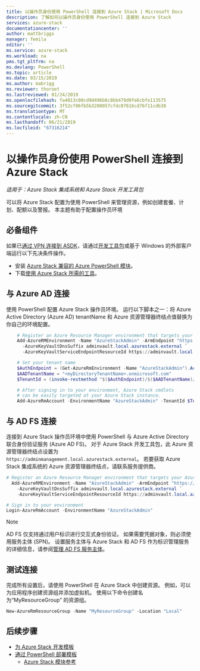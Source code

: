 ```yaml
---
title: 以操作员身份使用 PowerShell 连接到 Azure Stack | Microsoft Docs
description: 了解如何以操作员身份使用 PowerShell 连接到 Azure Stack
services: azure-stack
documentationcenter: ''
author: mattbriggs
manager: femila
editor: ''
ms.service: azure-stack
ms.workload: na
pms.tgt_pltfrm: na
ms.devlang: PowerShell
ms.topic: article
ms.date: 03/15/2019
ms.author: mabrigg
ms.reviewer: thoroet
ms.lastreviewed: 01/24/2019
ms.openlocfilehash: fa4013c00cd9d496b6c8bb479d9fe6cbfe113575
ms.sourcegitcommit: 3f52cf06fb5b3208057cfdc07616cd76f11cdb38
ms.translationtype: MT
ms.contentlocale: zh-CN
ms.lasthandoff: 06/21/2019
ms.locfileid: "67316214"
---
```

# <a name="connect-to-azure-stack-with-powershell-as-an-operator"></a>以操作员身份使用 PowerShell 连接到 Azure Stack

*适用于：Azure Stack 集成系统和 Azure Stack 开发工具包*

可以将 Azure Stack 配置为使用 PowerShell 来管理资源，例如创建套餐、计划、配额以及警报。 本主题有助于配置操作员环境

## <a name="prerequisites"></a>必备组件

如果已[通过 VPN 连接到 ASDK](../asdk/asdk-connect.md#connect-with-vpn)，请通过[开发工具包](../asdk/asdk-connect.md#connect-with-rdp)或基于 Windows 的外部客户端运行以下先决条件操作。 

 - 安装 [Azure Stack 兼容的 Azure PowerShell 模块](azure-stack-powershell-install.md)。  
 - 下载[使用 Azure Stack 所需的工具](azure-stack-powershell-download.md)。  

## <a name="connect-with-azure-ad"></a>与 Azure AD 连接

使用 PowerShell 配置 Azure Stack 操作员环境。 运行以下脚本之一：将 Azure Active Directory (Azure AD) tenantName 和 Azure 资源管理器终结点值替换为你自己的环境配置。 

```powershell  
    # Register an Azure Resource Manager environment that targets your Azure Stack instance. Get your Azure Resource Manager endpoint value from your service provider.
    Add-AzureRMEnvironment -Name "AzureStackAdmin" -ArmEndpoint "https://adminmanagement.local.azurestack.external" `
      -AzureKeyVaultDnsSuffix adminvault.local.azurestack.external `
      -AzureKeyVaultServiceEndpointResourceId https://adminvault.local.azurestack.external

    # Set your tenant name
    $AuthEndpoint = (Get-AzureRmEnvironment -Name "AzureStackAdmin").ActiveDirectoryAuthority.TrimEnd('/')
    $AADTenantName = "<myDirectoryTenantName>.onmicrosoft.com"
    $TenantId = (invoke-restmethod "$($AuthEndpoint)/$($AADTenantName)/.well-known/openid-configuration").issuer.TrimEnd('/').Split('/')[-1]

    # After signing in to your environment, Azure Stack cmdlets
    # can be easily targeted at your Azure Stack instance.
    Add-AzureRmAccount -EnvironmentName "AzureStackAdmin" -TenantId $TenantId
```

## <a name="connect-with-ad-fs"></a>与 AD FS 连接

连接到 Azure Stack 操作员环境中使用 PowerShell 与 Azure Active Directory 联合身份验证服务 (Azure AD FS)。 对于 Azure Stack 开发工具包，此 Azure 资源管理器终结点设置为`https://adminmanagement.local.azurestack.external`。 若要获取 Azure Stack 集成系统的 Azure 资源管理器终结点，请联系服务提供商。


  ```powershell  
  # Register an Azure Resource Manager environment that targets your Azure Stack instance. Get your Azure Resource Manager endpoint value from your service provider.
    Add-AzureRMEnvironment -Name "AzureStackAdmin" -ArmEndpoint "https://adminmanagement.local.azurestack.external" `
      -AzureKeyVaultDnsSuffix adminvault.local.azurestack.external `
      -AzureKeyVaultServiceEndpointResourceId https://adminvault.local.azurestack.external

  # Sign in to your environment
  Login-AzureRmAccount -EnvironmentName "AzureStackAdmin"
  ```

> [!Note]  
> AD FS 仅支持通过用户标识进行交互式身份验证。 如果需要凭据对象，则必须使用服务主体 (SPN)。 设置服务主体与 Azure Stack 和 AD FS 作为标识管理服务的详细信息，请参阅[管理 AD FS 服务主体](azure-stack-create-service-principals.md#manage-an-ad-fs-service-principal)。

## <a name="test-the-connectivity"></a>测试连接

完成所有设置后，请使用 PowerShell 在 Azure Stack 中创建资源。 例如，可以为应用程序创建资源组并添加虚拟机。 使用以下命令创建名为“MyResourceGroup”  的资源组。

```powershell  
New-AzureRmResourceGroup -Name "MyResourceGroup" -Location "Local"
```

## <a name="next-steps"></a>后续步骤

- [为 Azure Stack 开发模板](../user/azure-stack-develop-templates.md)
- [通过 PowerShell 部署模板](../user/azure-stack-deploy-template-powershell.md)
  - [Azure Stack 模块参考](https://docs.microsoft.com/powershell/azure/azure-stack/overview)  
